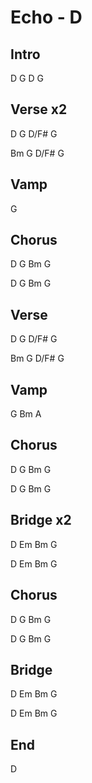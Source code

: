 # Echo - D

## Intro
D G D G

## Verse x2
D G D/F# G

Bm G D/F# G

## Vamp
G

## Chorus
D G Bm G

D G Bm G

## Verse
D G D/F# G

Bm G D/F# G

## Vamp
G Bm A

## Chorus
D G Bm G

D G Bm G

## Bridge x2
D Em Bm G

D Em Bm G

## Chorus
D G Bm G

D G Bm G

## Bridge
D Em Bm G

D Em Bm G

## End
D
